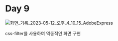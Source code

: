 # Day 9

![화면_기록_2023-05-12_오후_4_10_15_AdobeExpress](https://github.com/juhyejin/css-challenge/assets/82946898/ecf9bd07-8ddd-48a6-9759-37e820c46f02)

css-filter를 사용하여 역동적인 화면 구현
